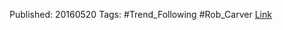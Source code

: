 
Published: 20160520
Tags: #Trend_Following #Rob_Carver 
[Link](https://qoppac.blogspot.com/2016/05/a-simple-breakout-trading-rule.html)
